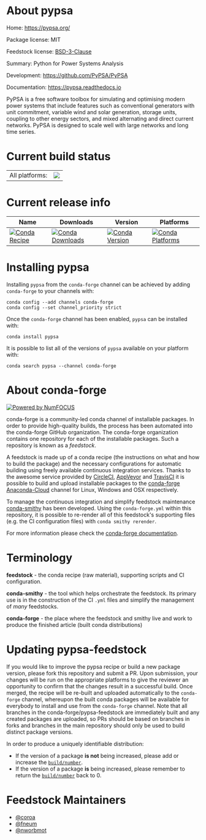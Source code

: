 About pypsa
===========

Home: https://pypsa.org/

Package license: MIT

Feedstock license: [BSD-3-Clause](https://github.com/conda-forge/pypsa-feedstock/blob/master/LICENSE.txt)

Summary: Python for Power Systems Analysis

Development: https://github.com/PyPSA/PyPSA

Documentation: https://pypsa.readthedocs.io

PyPSA is a free software toolbox for simulating and optimising modern power
systems that include features such as conventional generators with unit
commitment, variable wind and solar generation, storage units, coupling to
other energy sectors, and mixed alternating and direct current networks.
PyPSA is designed to scale well with large networks and long time series.


Current build status
====================


<table><tr><td>All platforms:</td>
    <td>
      <a href="https://dev.azure.com/conda-forge/feedstock-builds/_build/latest?definitionId=6829&branchName=master">
        <img src="https://dev.azure.com/conda-forge/feedstock-builds/_apis/build/status/pypsa-feedstock?branchName=master">
      </a>
    </td>
  </tr>
</table>

Current release info
====================

| Name | Downloads | Version | Platforms |
| --- | --- | --- | --- |
| [![Conda Recipe](https://img.shields.io/badge/recipe-pypsa-green.svg)](https://anaconda.org/conda-forge/pypsa) | [![Conda Downloads](https://img.shields.io/conda/dn/conda-forge/pypsa.svg)](https://anaconda.org/conda-forge/pypsa) | [![Conda Version](https://img.shields.io/conda/vn/conda-forge/pypsa.svg)](https://anaconda.org/conda-forge/pypsa) | [![Conda Platforms](https://img.shields.io/conda/pn/conda-forge/pypsa.svg)](https://anaconda.org/conda-forge/pypsa) |

Installing pypsa
================

Installing `pypsa` from the `conda-forge` channel can be achieved by adding `conda-forge` to your channels with:

```
conda config --add channels conda-forge
conda config --set channel_priority strict
```

Once the `conda-forge` channel has been enabled, `pypsa` can be installed with:

```
conda install pypsa
```

It is possible to list all of the versions of `pypsa` available on your platform with:

```
conda search pypsa --channel conda-forge
```


About conda-forge
=================

[![Powered by NumFOCUS](https://img.shields.io/badge/powered%20by-NumFOCUS-orange.svg?style=flat&colorA=E1523D&colorB=007D8A)](http://numfocus.org)

conda-forge is a community-led conda channel of installable packages.
In order to provide high-quality builds, the process has been automated into the
conda-forge GitHub organization. The conda-forge organization contains one repository
for each of the installable packages. Such a repository is known as a *feedstock*.

A feedstock is made up of a conda recipe (the instructions on what and how to build
the package) and the necessary configurations for automatic building using freely
available continuous integration services. Thanks to the awesome service provided by
[CircleCI](https://circleci.com/), [AppVeyor](https://www.appveyor.com/)
and [TravisCI](https://travis-ci.com/) it is possible to build and upload installable
packages to the [conda-forge](https://anaconda.org/conda-forge)
[Anaconda-Cloud](https://anaconda.org/) channel for Linux, Windows and OSX respectively.

To manage the continuous integration and simplify feedstock maintenance
[conda-smithy](https://github.com/conda-forge/conda-smithy) has been developed.
Using the ``conda-forge.yml`` within this repository, it is possible to re-render all of
this feedstock's supporting files (e.g. the CI configuration files) with ``conda smithy rerender``.

For more information please check the [conda-forge documentation](https://conda-forge.org/docs/).

Terminology
===========

**feedstock** - the conda recipe (raw material), supporting scripts and CI configuration.

**conda-smithy** - the tool which helps orchestrate the feedstock.
                   Its primary use is in the construction of the CI ``.yml`` files
                   and simplify the management of *many* feedstocks.

**conda-forge** - the place where the feedstock and smithy live and work to
                  produce the finished article (built conda distributions)


Updating pypsa-feedstock
========================

If you would like to improve the pypsa recipe or build a new
package version, please fork this repository and submit a PR. Upon submission,
your changes will be run on the appropriate platforms to give the reviewer an
opportunity to confirm that the changes result in a successful build. Once
merged, the recipe will be re-built and uploaded automatically to the
`conda-forge` channel, whereupon the built conda packages will be available for
everybody to install and use from the `conda-forge` channel.
Note that all branches in the conda-forge/pypsa-feedstock are
immediately built and any created packages are uploaded, so PRs should be based
on branches in forks and branches in the main repository should only be used to
build distinct package versions.

In order to produce a uniquely identifiable distribution:
 * If the version of a package **is not** being increased, please add or increase
   the [``build/number``](https://docs.conda.io/projects/conda-build/en/latest/resources/define-metadata.html#build-number-and-string).
 * If the version of a package **is** being increased, please remember to return
   the [``build/number``](https://docs.conda.io/projects/conda-build/en/latest/resources/define-metadata.html#build-number-and-string)
   back to 0.

Feedstock Maintainers
=====================

* [@coroa](https://github.com/coroa/)
* [@fneum](https://github.com/fneum/)
* [@nworbmot](https://github.com/nworbmot/)

